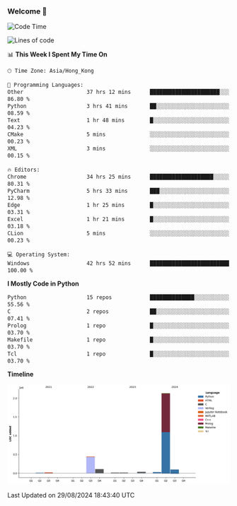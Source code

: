 ### Welcome 👋

<!--START_SECTION:waka-->
![Code Time](http://img.shields.io/badge/Code%20Time-613%20hrs%2029%20mins-blue)

![Lines of code](https://img.shields.io/badge/From%20Hello%20World%20I%27ve%20Written-2.9%20million%20lines%20of%20code-blue)

📊 **This Week I Spent My Time On** 

```text
🕑︎ Time Zone: Asia/Hong_Kong

💬 Programming Languages: 
Other                    37 hrs 12 mins      ██████████████████████░░░   86.80 % 
Python                   3 hrs 41 mins       ██░░░░░░░░░░░░░░░░░░░░░░░   08.59 % 
Text                     1 hr 48 mins        █░░░░░░░░░░░░░░░░░░░░░░░░   04.23 % 
CMake                    5 mins              ░░░░░░░░░░░░░░░░░░░░░░░░░   00.23 % 
XML                      3 mins              ░░░░░░░░░░░░░░░░░░░░░░░░░   00.15 % 

🔥 Editors: 
Chrome                   34 hrs 25 mins      ████████████████████░░░░░   80.31 % 
PyCharm                  5 hrs 33 mins       ███░░░░░░░░░░░░░░░░░░░░░░   12.98 % 
Edge                     1 hr 25 mins        █░░░░░░░░░░░░░░░░░░░░░░░░   03.31 % 
Excel                    1 hr 21 mins        █░░░░░░░░░░░░░░░░░░░░░░░░   03.18 % 
CLion                    5 mins              ░░░░░░░░░░░░░░░░░░░░░░░░░   00.23 % 

💻 Operating System: 
Windows                  42 hrs 52 mins      █████████████████████████   100.00 % 
```

**I Mostly Code in Python** 

```text
Python                   15 repos            ██████████████░░░░░░░░░░░   55.56 % 
C                        2 repos             ██░░░░░░░░░░░░░░░░░░░░░░░   07.41 % 
Prolog                   1 repo              █░░░░░░░░░░░░░░░░░░░░░░░░   03.70 % 
Makefile                 1 repo              █░░░░░░░░░░░░░░░░░░░░░░░░   03.70 % 
Tcl                      1 repo              █░░░░░░░░░░░░░░░░░░░░░░░░   03.70 % 
```



**Timeline**

![Lines of Code chart](https://raw.githubusercontent.com/xhj2501/xhj2501/main/assets/bar_graph.png)


 Last Updated on 29/08/2024 18:43:40 UTC
<!--END_SECTION:waka-->



